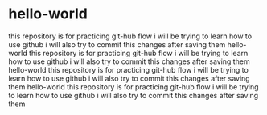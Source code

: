 # hello-world
this repository is for practicing git-hub flow
i will be trying to learn how to use github 
i will also try to commit this changes after saving them
hello-world
this repository is for practicing git-hub flow
i will be trying to learn how to use github 
i will also try to commit this changes after saving them
 hello-world
this repository is for practicing git-hub flow
i will be trying to learn how to use github 
i will also try to commit this changes after saving them
hello-world
this repository is for practicing git-hub flow
i will be trying to learn how to use github 
i will also try to commit this changes after saving them
